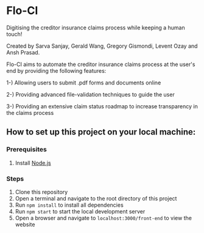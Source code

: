 # Flo-CI

Digitising the creditor insurance claims process while keeping a human touch!

Created by Sarva Sanjay, Gerald Wang, Gregory Gismondi, Levent Ozay and Ansh Prasad.

Flo-CI aims to automate the creditor insurance claims process at the user's end by providing the following features:

1-) Allowing users to submit .pdf forms and documents online

2-) Providing advanced file-validation techniques to guide the user

3-) Providing an extensive claim status roadmap to increase transparency in the claims process


## How to set up this project on your local machine:

### Prerequisites

1. Install [Node.js](https://nodejs.org/en/download/)

### Steps

1. Clone this repository
2. Open a terminal and navigate to the root directory of this project
3. Run `npm install` to install all dependencies
4. Run `npm start` to start the local development server
5. Open a browser and navigate to `localhost:3000/front-end` to view the website
